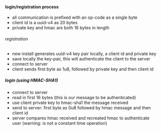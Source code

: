#### login/registration process

- all communication is prefixed with an op-code as a single byte
- client id is a uuid-v4 as 20 bytes
- private key and hmac are both 16 bytes in length


###### registration
- new install generates uuid-v4 key pair locally, a client id and private key
- save locally the key-pair, this will authenticate the client to the server
- connect to server
- client sends first byte as 1u8, followed by private key and then client id



##### login (using HMAC-SHA1)
- connect to server
- read in first 16 bytes (this is our message to be authenticated)
- use client private key to hmac-sha1 the message received
- send to server: first byte as 0u8 followed by hmac message and then client id
- server compares hmac received and recreated hmac to authenticate user (warning: is not a constant time operation)
